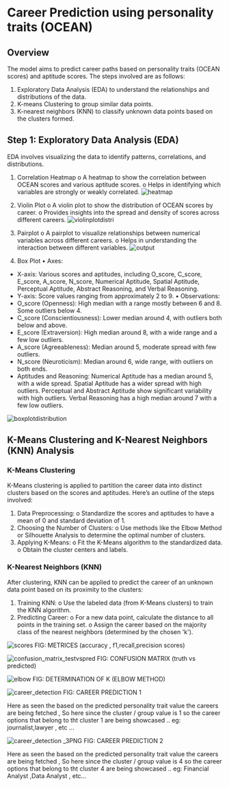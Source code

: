 # Career Prediction using personality traits (OCEAN)
## Overview

The model aims to predict career paths based on personality traits (OCEAN scores) and aptitude scores. The steps involved are as follows:
1.	Exploratory Data Analysis (EDA) to understand the relationships and distributions of the data.
2.	K-means Clustering to group similar data points.
3.	K-nearest neighbors (KNN) to classify unknown data points based on the clusters formed.

## Step 1: Exploratory Data Analysis (EDA)

EDA involves visualizing the data to identify patterns, correlations, and distributions.
1.	Correlation Heatmap
o	A heatmap to show the correlation between OCEAN scores and various aptitude scores.
o	Helps in identifying which variables are strongly or weakly correlated.
 ![heatmap](https://github.com/Hikari006/career_prediction/assets/91669143/a629cfb8-c3b0-4914-a557-66b50a45d03e)

2.	Violin Plot
o	A violin plot to show the distribution of OCEAN scores by career.
o	Provides insights into the spread and density of scores across different careers.
![violinplotdistri](https://github.com/Hikari006/career_prediction/assets/91669143/6d4c2b9b-84ff-43b0-863b-ed009b403cb5)

 


3.	Pairplot
o	A pairplot to visualize relationships between numerical variables across different careers.
o	Helps in understanding the interaction between different variables.
![output](https://github.com/Hikari006/career_prediction/assets/91669143/b7d5229e-9fae-4bf8-af6d-563d06b7c03c)



4. Box Plot
•	Axes:
- X-axis: Various scores and aptitudes, including O_score, C_score, E_score, A_score, N_score, Numerical Aptitude, Spatial Aptitude, Perceptual Aptitude, Abstract Reasoning, and Verbal Reasoning.
-	Y-axis: Score values ranging from approximately 2 to 9.
•	Observations:
-	O_score (Openness): High median with a range mostly between 6 and 8. Some outliers below 4.
-	C_score (Conscientiousness): Lower median around 4, with outliers both below and above.
-	E_score (Extraversion): High median around 8, with a wide range and a few low outliers.
-	A_score (Agreeableness): Median around 5, moderate spread with few outliers.
-	N_score (Neuroticism): Median around 6, wide range, with outliers on both ends.
-	Aptitudes and Reasoning: Numerical Aptitude has a median around 5, with a wide spread. Spatial Aptitude has a wider spread with high outliers. Perceptual and Abstract Aptitude show significant variability with high outliers. Verbal Reasoning has a high median around 7 with a few low outliers.

![boxplotdistribution](https://github.com/Hikari006/career_prediction/assets/91669143/19eb5ead-0c88-4161-922c-51354c737115)

  
  
## K-Means Clustering and K-Nearest Neighbors (KNN) Analysis
### K-Means Clustering

K-Means clustering is applied to partition the career data into distinct clusters based on the scores and aptitudes. Here’s an outline of the steps involved:
1.	Data Preprocessing:
o	Standardize the scores and aptitudes to have a mean of 0 and standard deviation of 1.
2.	Choosing the Number of Clusters:
o	Use methods like the Elbow Method or Silhouette Analysis to determine the optimal number of clusters.
3.	Applying K-Means:
o	Fit the K-Means algorithm to the standardized data.
o	Obtain the cluster centers and labels.


### K-Nearest Neighbors (KNN)
After clustering, KNN can be applied to predict the career of an unknown data point based on its proximity to the clusters:
1.	Training KNN:
o	Use the labeled data (from K-Means clusters) to train the KNN algorithm.
2.	Predicting Career:
o	For a new data point, calculate the distance to all points in the training set.
o	Assign the career based on the majority class of the nearest neighbors (determined by the chosen 'k').
 
![scores](https://github.com/Hikari006/career_prediction/assets/91669143/634a9bb6-0a8e-4f38-a84d-3758f1d3a8a6)
FIG: METRICES (accuracy , f1,recall,precision scores)


![confusion_matrix_testvspred](https://github.com/Hikari006/career_prediction/assets/91669143/fb59f660-8cd9-4f51-9d43-38aa82054ec1)
FIG: CONFUSION MATRIX (truth vs predicted)


![elbow](https://github.com/Hikari006/career_prediction/assets/91669143/de6ca9fb-bc7d-4693-bb4f-e38d19bad202)
FIG: DETERMINATION OF K (ELBOW METHOD)


![career_detection](https://github.com/Hikari006/career_prediction/assets/91669143/6f9908cd-9861-4cf1-932e-5c9d88d40147)
FIG: CAREER PREDICTION 1

Here  as seen the based on the predicted personality trait value the careers are being fetched , So here since the cluster / group value is 1 so the career options that belong to tht cluster 1 are being showcased .. eg: journalist,lawyer , etc …


![career_detection _3PNG](https://github.com/Hikari006/career_prediction/assets/91669143/f965239f-2c1a-49dc-bc03-a9ce9242f925)
FIG: CAREER PREDICTION 2

Here  as seen the based on the predicted personality trait value the careers are being fetched , So here since the cluster / group value is 4 so the career options that belong to tht cluster 4 are being showcased .. eg: Financial Analyst ,Data Analyst , etc…


